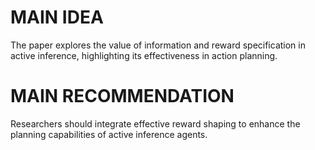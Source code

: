 # MAIN IDEA
The paper explores the value of information and reward specification in active inference, highlighting its effectiveness in action planning.

# MAIN RECOMMENDATION
Researchers should integrate effective reward shaping to enhance the planning capabilities of active inference agents.
